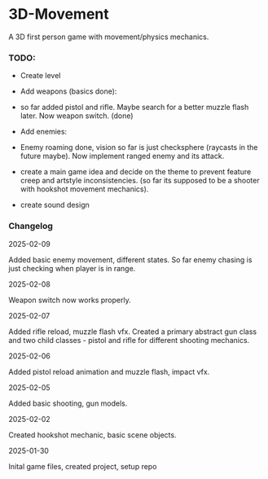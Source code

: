 # 3D-Movement
A 3D first person game with movement/physics mechanics.

### TODO:
- Create level
 
- Add weapons (basics done):
- so far added pistol and rifle. Maybe search for a better muzzle flash later. Now weapon switch. (done)

- Add enemies:
- Enemy roaming done, vision so far is just checksphere (raycasts in the future maybe). Now implement ranged enemy and its attack.

- create a main game idea and decide on the theme to prevent feature creep and artstyle inconsistencies. (so far its supposed to be a shooter with hookshot movement mechanics).
- create sound design

### Changelog 
2025-02-09

Added basic enemy movement, different states. So far enemy chasing is just checking when player is in range.

2025-02-08

Weapon switch now works properly. 

2025-02-07

Added rifle reload, muzzle flash vfx. Created a primary abstract gun class and two child classes - pistol and rifle for different shooting mechanics.

2025-02-06

Added pistol reload animation and muzzle flash, impact vfx.

2025-02-05

Added basic shooting, gun models.

2025-02-02

Created hookshot mechanic, basic scene objects.

2025-01-30

Inital game files, created project, setup repo
